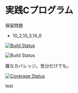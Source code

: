実践Cプログラム
=

保留問題

 - 10_2,10_3,14_6

[![Build Status](https://travis-ci.org/lastcat/CRenshuu.svg?branch=master)](https://travis-ci.org/lastcat/CRenshuu)


![Build Status](https://circleci.com/gh/lastcat/CRenshuu.svg?style=shield&circle-token=bbba4cfd34bdf1982c6a79edbd925dded008e102)

雑なカバレッジ。気分だけでも。

[![Coverage Status](https://coveralls.io/repos/lastcat/CRenshuu/badge.svg?branch=master)](https://coveralls.io/r/lastcat/CRenshuu?branch=master)

test
